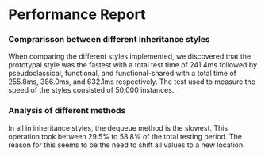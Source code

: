 # Performance Report

### Comprarisson between different inheritance styles

When comparing the different styles implemented, we discovered that the prototypal style was the fastest with a total test time of 241.4ms followed by pseudoclassical, functional, and functional-shared with a total time of 255.8ms, 386.0ms, and 632.1ms respectively. The test used to measure the speed of the styles consisted of 50,000 instances.

### Analysis of different methods

In all in inheritance styles, the dequeue method is the slowest. This operation took between 29.5% to 58.8% of the total testing period. The reason for this seems to be the need to shift all values to a new location.
